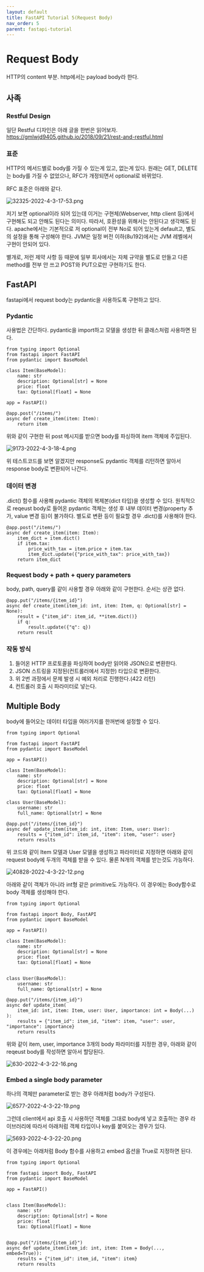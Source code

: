 ```yaml
---
layout: default
title: FastAPI Tutorial 5(Request Body)
nav_order: 5
parent: fastapi-tutorial
---
```

                

# Request Body
HTTP의 content 부분. http에서는 payload body라 한다.

## 사족
### Restful Design
일단 Restful 디자인은 아래 글을 한번은 읽어보자.
https://gmlwjd9405.github.io/2018/09/21/rest-and-restful.html

### 표준
HTTP의 메서드별로 body를 가질 수 있는게 있고, 없는게 있다. 원래는 GET, DELETE는 body를 가질 수 없었으나, RFC가 개정되면서 optional로 바뀌었다.

RFC 표준은 아래와 같다.

![32325-2022-4-3-17-53.png](../images/32325-2022-4-3-17-53.png)

저기 보면 optional이라 되어 있는데 이거는 구현체(Webserver, http client 등)에서 구현해도 되고 안해도 된다는 의미다.
따라서, 호환성을 위해서는 안된다고 생각해도 된다.
apache에서는 기본적으로 저 optional이 전부 No로 되어 있는게 default고, 별도의 설정을 통해 구성해야 한다.
JVM은 일정 버전 이하(8u192)에서는 JVM 레벨에서 구현이 안되어 있다.

별개로, 저런 제약 사항 등 때문에 일부 회사에서는 자체 규약을 별도로 만들고 다른 method를 전부 안 쓰고 POST와 PUT으로만 구현하기도 한다.

## FastAPI
fastapi에서 request body는 pydantic을 사용하도록 구현하고 있다.

### Pydantic
사용법은 간단하다. pydantic을 import하고 모델을 생성한 뒤 클래스처럼 사용하면 된다.

```
from typing import Optional
from fastapi import FastAPI
from pydantic import BaseModel

class Item(BaseModel):
    name: str
    description: Optional[str] = None
    price: float
    tax: Optional[float] = None

app = FastAPI()

@app.post("/items/")
async def create_item(item: Item):
    return item
```

위와 같이 구현한 뒤 post 메시지를 받으면 body를 파싱하여 item 객체에 주입된다.

![9173-2022-4-3-18-4.png](../images/9173-2022-4-3-18-4.png)

위 테스트코드를 보면 알겠지만 response도 pydantic 객체를 리턴하면 알아서 response body로 변환되어 나간다.

### 데이터 변경
.dict() 함수를 사용해 pydantic 객체의 복제본(dict 타입)을 생성할 수 있다.
원칙적으로 reqeust body로 들어온 pydantic 객체는 생성 후 내부 데이터 변경(property 추가, value 변경 등)이 불가하다.
별도로 변환 등이 필요할 경우 .dict()를 사용해야 한다.

```
@app.post("/items/")
async def create_item(item: Item):
    item_dict = item.dict()
    if item.tax:
        price_with_tax = item.price + item.tax
        item_dict.update({"price_with_tax": price_with_tax})
    return item_dict
```


### Request body + path + query parameters
body, path, query를 같이 사용할 경우 아래와 같이 구현한다. 순서는 상관 없다.

```
@app.put("/items/{item_id}")
async def create_item(item_id: int, item: Item, q: Optional[str] = None):
    result = {"item_id": item_id, **item.dict()}
    if q:
        result.update({"q": q})
    return result
```

### 작동 방식
1. 들어온 HTTP 프로토콜을 파싱하여 body만 읽어와 JSON으로 변환한다.
2. JSON 스트링을 지정된(컨트롤러에서 지정한) 타입으로 변환한다.
3. 위 2번 과정에서 문제 발생 시 예외 처리로 진행한다.(422 리턴)
4. 컨트롤러 호출 시 파라미터로 넣는다.  

  

## Multiple Body
body에 들어오는 데이터 타입을 여러가지를 한꺼번에 설정할 수 있다.

```
from typing import Optional

from fastapi import FastAPI
from pydantic import BaseModel

app = FastAPI()

class Item(BaseModel):
    name: str
    description: Optional[str] = None
    price: float
    tax: Optional[float] = None

class User(BaseModel):
    username: str
    full_name: Optional[str] = None

@app.put("/items/{item_id}")
async def update_item(item_id: int, item: Item, user: User):
    results = {"item_id": item_id, "item": item, "user": user}
    return results
```

위 코드와 같이 Item 모델과 User 모델을 생성하고 파라미터로 지정하면 아래와 같이 request body에 두개의 객체를 받을 수 있다.
물론 N개의 객체를 받는것도 가능하다.

![40828-2022-4-3-22-12.png](../images/40828-2022-4-3-22-12.png)

아래와 같이 객체가 아니라 int형 같은 primitive도 가능하다.
이 경우에는 Body함수로 body 객체를 생성해야 한다.

```
from typing import Optional

from fastapi import Body, FastAPI
from pydantic import BaseModel

app = FastAPI()

class Item(BaseModel):
    name: str
    description: Optional[str] = None
    price: float
    tax: Optional[float] = None


class User(BaseModel):
    username: str
    full_name: Optional[str] = None

@app.put("/items/{item_id}")
async def update_item(
    item_id: int, item: Item, user: User, importance: int = Body(...)
):
    results = {"item_id": item_id, "item": item, "user": user, "importance": importance}
    return results
```

위와 같이 item, user, importance 3개의 body 파라미터를 지정한 경우, 아래와 같이 reqeust body를 작성하면 알아서 할당된다.

![630-2022-4-3-22-16.png](../images/630-2022-4-3-22-16.png)


### Embed a single body parameter
하나의 객체만 parameter로 받는 경우 아래처럼 body가 구성된다.

![6577-2022-4-3-22-19.png](../images/6577-2022-4-3-22-19.png)

그런데 client에서 api 호출 시 사용하던 객체를 그대로 body에 넣고 호출하는 경우 라이브러리에 따라서 아래처럼 객체 타입이나 key를 붙여오는 경우가 있다.

![5693-2022-4-3-22-20.png](../images/5693-2022-4-3-22-20.png)

이 경우에는 아래처럼 Body 함수를 사용하고 embed 옵션을 True로 지정하면 된다.

```
from typing import Optional

from fastapi import Body, FastAPI
from pydantic import BaseModel

app = FastAPI()


class Item(BaseModel):
    name: str
    description: Optional[str] = None
    price: float
    tax: Optional[float] = None


@app.put("/items/{item_id}")
async def update_item(item_id: int, item: Item = Body(..., embed=True)):
    results = {"item_id": item_id, "item": item}
    return results

``` 
